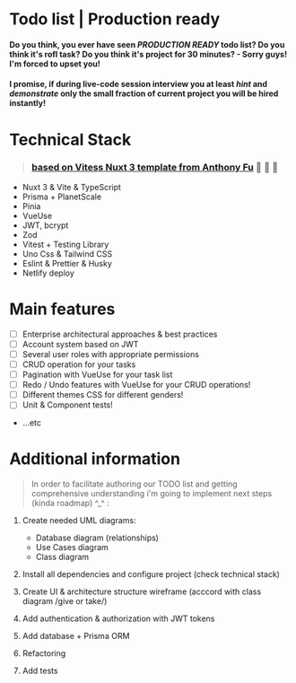 # Todo list | Production ready

#### Do you think, you ever have seen **_PRODUCTION_** **_READY_** todo list? Do you think it's rofl task? Do you think it's project for 30 minutes? - Sorry guys! I'm forced to upset you!

#### I promise, if during live-code session interview you at least **_hint_** and **_demonstrate_** only the small fraction of current project you will be hired instantly!

# Technical Stack

> ### [based on Vitess Nuxt 3 template from Anthony Fu](https://github.com/antfu/vitesse-nuxt3) :smiling_face_with_three_hearts: :blue_heart: :dizzy:

-   Nuxt 3 & Vite & TypeScript
-   Prisma + PlanetScale
-   Pinia
-   VueUse
-   JWT, bcrypt
-   Zod
-   Vitest + Testing Library
-   Uno Css & Tailwind CSS
-   Eslint & Prettier & Husky
-   Netlify deploy

# Main features

-   [ ] Enterprise architectural approaches & best practices
-   [ ] Account system based on JWT
-   [ ] Several user roles with appropriate permissions
-   [ ] CRUD operation for your tasks
-   [ ] Pagination with VueUse for your task list
-   [ ] Redo / Undo features with VueUse for your CRUD operations!
-   [ ] Different themes CSS for different genders!
-   [ ] Unit & Component tests!
-   ...etc

# Additional information

> In order to facilitate authoring our TODO list and getting comprehensive understanding i'm going to implement next steps (kinda roadmap) ^\_^ :

1. Create needed UML diagrams:

    - Database diagram (relationships)
    - Use Cases diagram
    - Class diagram

2. Install all dependencies and configure project (check technical stack)

3. Create UI & architecture structure wireframe (acccord with class diagram /give or take/)

4. Add authentication & authorization with JWT tokens

5. Add database + Prisma ORM

6. Refactoring

7. Add tests
